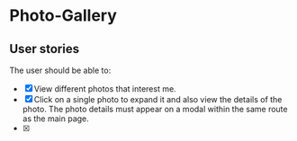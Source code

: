 # Photo-Gallery

## User stories

The user should be able to:

+ [x] View different photos that interest me.
+ [x] Click on a single photo to expand it and also view the details of the photo. The photo details must appear on a modal within the same route as the main page.
+ [x] 
